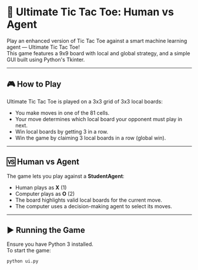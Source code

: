 # 🧠 Ultimate Tic Tac Toe: Human vs Agent

Play an enhanced version of Tic Tac Toe against a smart machine learning agent — Ultimate Tic Tac Toe!  
This game features a 9x9 board with local and global strategy, and a simple GUI built using Python's Tkinter.

---

## 🎮 How to Play

Ultimate Tic Tac Toe is played on a 3x3 grid of 3x3 local boards:

- You make moves in one of the 81 cells.
- Your move determines which local board your opponent must play in next.
- Win local boards by getting 3 in a row.
- Win the game by claiming 3 local boards in a row (global win).

---

## 🆚 Human vs Agent

The game lets you play against a **StudentAgent**:

- Human plays as **X** (1)
- Computer plays as **O** (2)
- The board highlights valid local boards for the current move.
- The computer uses a decision-making agent to select its moves.

---

## ▶️ Running the Game

Ensure you have Python 3 installed.  
To start the game:

```bash
python ui.py
